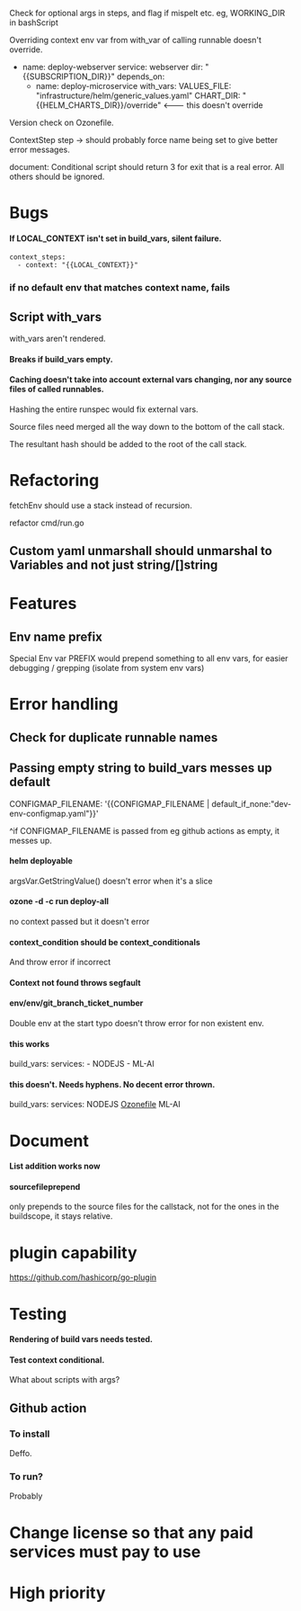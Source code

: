 Check for optional args in steps, and flag if mispelt etc.
eg, WORKING_DIR in bashScript

Overriding context env var from with_var of calling runnable doesn't override.

  - name: deploy-webserver
    service: webserver
    dir: "{{SUBSCRIPTION_DIR}}"
    depends_on:
      - name: deploy-microservice
        with_vars:
          VALUES_FILE: "infrastructure/helm/generic_values.yaml"
          CHART_DIR: "{{HELM_CHARTS_DIR}}/override" <--- this doesn't override





Version check on Ozonefile.

ContextStep step -> should probably force name being set to give better error messages.

document:
Conditional script should return 3 for exit that is a real error. All others should be ignored.

# Bugs

#### If LOCAL_CONTEXT isn't set in build_vars, silent failure.
```
context_steps:
  - context: "{{LOCAL_CONTEXT}}"
```

### if no default env that matches context name, fails

## Script with_vars

with_vars aren't rendered.

#### Breaks if build_vars empty.

#### Caching doesn't take into account external vars changing, nor any source files of called runnables.

Hashing the entire runspec would fix external vars.

Source files need merged all the way down to the bottom of the call stack.

The resultant hash should be added to the root of the call stack.

# Refactoring

fetchEnv should use a stack instead of recursion.

refactor cmd/run.go

## Custom yaml unmarshall should unmarshal to Variables and not just string/[]string

# Features

## Env name prefix

Special Env var PREFIX would prepend something to all env vars, for easier debugging / grepping (isolate from system env vars)

# Error handling

## Check for duplicate runnable names

## Passing empty string to build_vars messes up default

CONFIGMAP_FILENAME: '{{CONFIGMAP_FILENAME | default_if_none:"dev-env-configmap.yaml"}}'

^if CONFIGMAP_FILENAME is passed from eg github actions as empty, it messes up.

#### helm deployable
argsVar.GetStringValue() doesn't error when it's a slice

#### ozone -d -c  run deploy-all
no context passed but it doesn't error

#### context_condition should be context_conditionals

And throw error if incorrect

#### Context not found throws segfault

#### env/env/git_branch_ticket_number
Double env at the start typo doesn't throw error for non existent env.

#### this works
build_vars:
  services:
    - NODEJS
    - ML-AI

#### this doesn't. Needs hyphens. No decent error thrown.
build_vars:
  services:
    NODEJS
  [Ozonefile](..%2Fdeleteme%2FOzonefile)  ML-AI


# Document

#### List addition works now

#### sourcefileprepend
only prepends to the source files for the callstack, not for the ones in the buildscope, it stays relative.

# plugin capability
https://github.com/hashicorp/go-plugin

# Testing

#### Rendering of build vars needs tested.

#### Test context conditional.
What about scripts with args?


## Github action

### To install

Deffo.

### To run?

Probably

# Change license so that any paid services must pay to use 

# High priority

